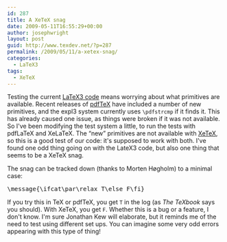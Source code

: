 ```yaml
---
id: 287
title: A XeTeX snag
date: 2009-05-11T16:55:29+00:00
author: josephwright
layout: post
guid: http://www.texdev.net/?p=287
permalink: /2009/05/11/a-xetex-snag/
categories:
  - LaTeX3
tags:
  - XeTeX
---
```

Testing the current <a title="LaTeX3 development code" href="http://www.latex-project.org/code.html">LaTeX3 code</a> means worrying about what primitives are available. Recent releases of <a title="pdfTeX" href="http://www.pdftex.org">pdfTeX</a> have included a number of new primitives, and the expl3 system currently uses <code>\pdfstrcmp</code> if it finds it. This has already caused one issue, as things were broken if it was not available. So I've been modifying the test system a little, to run the tests with pdfLaTeX and XeLaTeX. The “new” primitives are not available with <a title="The XeTeX typesetting system" href="http://scripts.sil.org/cms/scripts/page.php?site_id=nrsi&amp;id=XeTeX">XeTeX</a>, so this is a good test of our code: it's supposed to work with both. I've found one odd thing going on with the LateX3 code, but also one thing that seems to be a XeTeX snag.

The snag can be tracked down (thanks to Morten Høgholm) to a minimal case:
<pre>\message{\ifcat\par\relax T\else F\fi}</pre>
If you try this in TeX or pdfTeX, you get <code>T</code> in the log (as <em>The TeXbook</em> says you should). With XeTeX, you get <code>F</code>. Whether this is a bug or a feature, I don't know. I'm sure Jonathan Kew will elaborate, but it reminds me of the need to test using different set ups. You can imagine some very odd errors appearing with this type of thing!